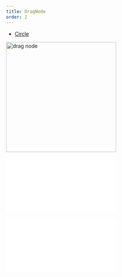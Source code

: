 ```yaml
---
title: DragNode
order: 2
---
```


- [Circle](/en/examples/item/defaultNodes/#circle)

<img alt="drag node" src="https://mdn.alipayobjects.com/huamei_qa8qxu/afts/img/A*EQPkQ7bZgCYAAAAAAAAAAAAADmJ7AQ/original" height='300'/>

<embed src="../../common/BehaviorDrag.en.md"></embed>

<embed src="../../common/IG6GraphEvent.en.md"></embed>
